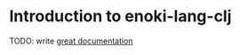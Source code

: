 # Introduction to enoki-lang-clj

TODO: write [great documentation](http://jacobian.org/writing/what-to-write/)
